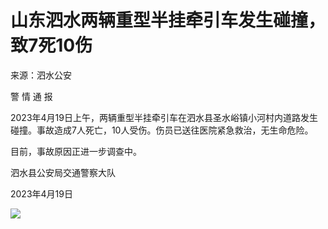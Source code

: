 # 山东泗水两辆重型半挂牵引车发生碰撞，致7死10伤

来源：泗水公安

警 情 通 报

2023年4月19日上午，两辆重型半挂牵引车在泗水县圣水峪镇小河村内道路发生碰撞。事故造成7人死亡，10人受伤。伤员已送往医院紧急救治，无生命危险。

目前，事故原因正进一步调查中。

泗水县公安局交通警察大队

2023年4月19日

![](https://inews.gtimg.com/om_bt/OAibVOhl2e1kfx87qStJHXPkbAO_CZrnhB2Mop4c2oyiIAA/1000)

